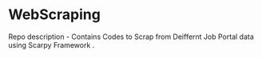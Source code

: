 # WebScraping
Repo description - Contains Codes to Scrap from Deiffernt Job Portal data using Scarpy Framework .

